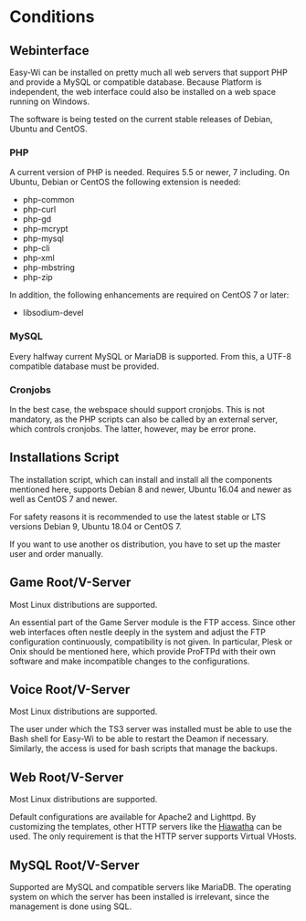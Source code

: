 # Conditions

## Webinterface

Easy-Wi can be installed on pretty much all web servers that support PHP and provide a MySQL or compatible database. Because Platform is independent, the web interface could also be installed on a web space running on Windows.

The software is being tested on the current stable releases of Debian, Ubuntu and CentOS.

### PHP

A current version of PHP is needed. Requires 5.5 or newer, 7 including.
On Ubuntu, Debian or CentOS the following extension is needed:

- php-common
- php-curl
- php-gd
- php-mcrypt
- php-mysql
- php-cli
- php-xml
- php-mbstring
- php-zip

In addition, the following enhancements are required on CentOS 7 or later:

- libsodium-devel

### MySQL

Every halfway current MySQL or MariaDB is supported. From this, a UTF-8 compatible database must be provided.

### Cronjobs

In the best case, the webspace should support cronjobs. This is not mandatory, as the PHP scripts can also be called by an external server, which controls cronjobs. The latter, however, may be error prone.

## Installations Script

The installation script, which can install and install all the components mentioned here, supports Debian 8 and newer, Ubuntu 16.04 and newer as well as CentOS 7 and newer.

For safety reasons it is recommended to use the latest stable or LTS versions Debian 9, Ubuntu 18.04 or CentOS 7.

If you want to use another os distribution, you have to set up the master user and order manually.

## Game Root/V-Server

Most Linux distributions are supported.

An essential part of the Game Server module is the FTP access. Since other web interfaces often nestle deeply in the system and adjust the FTP configuration continuously, compatibility is not given. In particular, Plesk or Onix should be mentioned here, which provide ProFTPd with their own software and make incompatible changes to the configurations.

## Voice Root/V-Server

Most Linux distributions are supported.

The user under which the TS3 server was installed must be able to use the Bash shell for Easy-Wi to be able to restart the Deamon if necessary. Similarly, the access is used for bash scripts that manage the backups.

## Web Root/V-Server

Most Linux distributions are supported.

Default configurations are available for Apache2 and Lighttpd. By customizing the templates, other HTTP servers like the [Hiawatha](https://www.hiawatha-webserver.org/) can be used. The only requirement is that the HTTP server supports Virtual VHosts.

## MySQL Root/V-Server

Supported are MySQL and compatible servers like MariaDB. The operating system on which the server has been installed is irrelevant, since the management is done using SQL.
